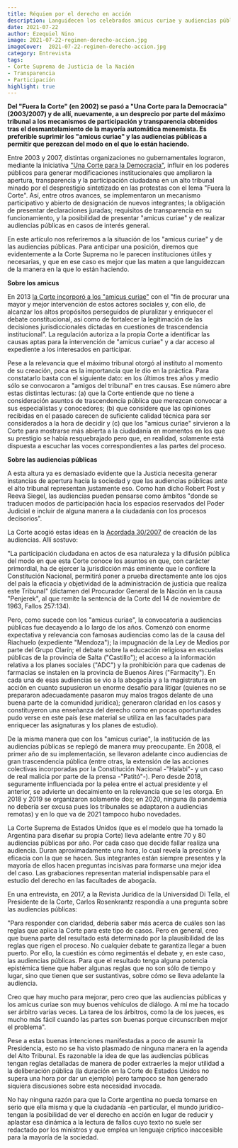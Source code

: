 ```yaml
---
title: Réquiem por el derecho en acción
description: Languidecen los celebrados amicus curiae y audiencias públicas
date: 2021-07-22
author: Ezequiel Nino
image: 2021-07-22-regimen-derecho-accion.jpg
imageCover:  2021-07-22-regimen-derecho-accion.jpg
category: Entrevista
tags:
- Corte Suprema de Justicia de la Nación 
- Transparencia 
- Participación
highlight: true
---
```





**Del &quot;Fuera la Corte&quot; (en 2002) se pasó a &quot;Una Corte para la Democracia&quot; (2003/2007) y de allí, nuevamente, a un desprecio por parte del máximo tribunal a los mecanismos de participación y transparencia obtenidos tras el desmantelamiento de la mayoría automática menemista. Es preferible suprimir los &quot;amicus curiae&quot; y las audiencias públicas a permitir que perezcan del modo en el que lo están haciendo.**

Entre 2003 y 2007, distintas organizaciones no gubernamentales lograron, mediante la iniciativa [&quot;Una Corte para la Democracia&quot;](https://todosobrelacorte.files.wordpress.com/2010/05/una_corte_para_la_democracia_ii-doc.pdf), influir en los poderes públicos para generar modificaciones institucionales que ampliaron la apertura, transparencia y la participación ciudadana en un alto tribunal minado por el desprestigio sintetizado en las protestas con el lema &quot;Fuera la Corte&quot;. Así, entre otros avances, se implementaron un mecanismo participativo y abierto de designación de nuevos integrantes; la obligación de presentar declaraciones juradas; requisitos de transparencia en su funcionamiento, y la posibilidad de presentar &quot;amicus curiae&quot; y de realizar audiencias públicas en casos de interés general.

En este artículo nos referiremos a la situación de los &quot;amicus curiae&quot; y de las audiencias públicas. Para anticipar una posición, diremos que evidentemente a la Corte Suprema no le parecen instituciones útiles y necesarias, y que en ese caso es mejor que las maten a que languidezcan de la manera en la que lo están haciendo.

**Sobre los amicus**

En 2013 [la Corte incorporó a los &quot;amicus curiae&quot;](https://www.csjn.gov.ar/documentos/descargar/?ID=75478) con el &quot;fin de procurar una mayor y mejor intervención de estos actores sociales y, con ello, de alcanzar los altos propósitos perseguidos de pluralizar y enriquecer el debate constitucional, así como de fortalecer la legitimación de las decisiones jurisdiccionales dictadas en cuestiones de trascendencia institucional&quot;. La regulación autoriza a la propia Corte a identificar las causas aptas para la intervención de &quot;amicus curiae&quot; y a dar acceso al expediente a los interesados en participar.

Pese a la relevancia que el máximo tribunal otorgó al instituto al momento de su creación, poca es la importancia que le dio en la práctica. Para constatarlo basta con el siguiente dato: en los últimos tres años y medio sólo se convocaron a &quot;amigos del tribunal&quot; en tres causas. Ese número abre estas distintas lecturas: (a) que la Corte entiende que no tiene a consideración asuntos de trascendencia pública que merezcan convocar a sus especialistas y conocedores; (b) que considere que las opiniones recibidas en el pasado carecen de suficiente calidad técnica para ser considerados a la hora de decidir y (c) que los &quot;amicus curiae&quot; sirvieron a la Corte para mostrarse más abierta a la ciudadanía en momentos en los que su prestigio se había resquebrajado pero que, en realidad, solamente está dispuesta a escuchar las voces correspondientes a las partes del proceso.

**Sobre las audiencias públicas**

A esta altura ya es demasiado evidente que la Justicia necesita generar instancias de apertura hacia la sociedad y que las audiencias públicas ante el alto tribunal representan justamente eso. Como han dicho Robert Post y Reeva Siegel, las audiencias pueden pensarse como ámbitos &quot;donde se traducen modos de participación hacia los espacios reservados del Poder Judicial e incluir de alguna manera a la ciudadanía con los procesos decisorios&quot;.

La Corte acogió estas ideas en la [Acordada 30/2007](https://www.cpacf.org.ar/files/acordadas/ac_csjn_3007.pdf) de creación de las audiencias. Allí sostuvo:

&quot;La participación ciudadana en actos de esa naturaleza y la difusión pública del modo en que esta Corte conoce los asuntos en que, con carácter primordial, ha de ejercer la jurisdicción más eminente que le confiere la Constitución Nacional, permitirá poner a prueba directamente ante los ojos del país la eficacia y objetividad de la administración de justicia que realiza este Tribunal&quot; (dictamen del Procurador General de la Nación en la causa &quot;Penjerek&quot;, al que remite la sentencia de la Corte del 14 de noviembre de 1963, Fallos 257:134).

Pero, como sucede con los &quot;amicus curiae&quot;, la convocatoria a audiencias públicas fue decayendo a lo largo de los años. Comenzó con enorme expectativa y relevancia con famosas audiencias como las de la causa del Riachuelo (expediente &quot;Mendoza&quot;); la impugnación de la Ley de Medios por parte del Grupo Clarín; el debate sobre la educación religiosa en escuelas públicas de la provincia de Salta (&quot;Castillo&quot;); el acceso a la información relativa a los planes sociales (&quot;ADC&quot;) y la prohibición para que cadenas de farmacias se instalen en la provincia de Buenos Aires (&quot;Farmacity&quot;). En cada una de esas audiencias se vio a la abogacía y a la magistratura en acción en cuanto supusieron un enorme desafío para litigar (quienes no se prepararon adecuadamente pasaron muy malos tragos delante de una buena parte de la comunidad jurídica); generaron claridad en los casos y constituyeron una enseñanza del derecho como en pocas oportunidades pudo verse en este país (ese material se utiliza en las facultades para enriquecer las asignaturas y los planes de estudio).

De la misma manera que con los &quot;amicus curiae&quot;, la institución de las audiencias públicas se replegó de manera muy preocupante. En 2008, el primer año de su implementación, se llevaron adelante cinco audiencias de gran trascendencia pública (entre otras, la extensión de las acciones colectivas incorporadas por la Constitución Nacional -&quot;Halabi&quot;- y un caso de real malicia por parte de la prensa -&quot;Patitó&quot;-). Pero desde 2018, seguramente influenciada por la pelea entre el actual presidente y el anterior, se advierte un decaimiento en la relevancia que se les otorga. En 2018 y 2019 se organizaron solamente dos; en 2020, ninguna (la pandemia no debería ser excusa pues los tribunales se adaptaron a audiencias remotas) y en lo que va de 2021 tampoco hubo novedades.

La Corte Suprema de Estados Unidos (que es el modelo que ha tomado la Argentina para diseñar su propia Corte) lleva adelante entre 70 y 80 audiencias públicas por año. Por cada caso que decide fallar realiza una audiencia. Duran aproximadamente una hora, lo cual revela la precisión y eficacia con la que se hacen. Sus integrantes están siempre presentes y la mayoría de ellos hacen preguntas incisivas para formarse una mejor idea del caso. Las grabaciones representan material indispensable para el estudio del derecho en las facultades de abogacía.

En una entrevista, en 2017, a la Revista Jurídica de la Universidad Di Tella, el Presidente de la Corte, Carlos Rosenkrantz respondía a una pregunta sobre las audiencias públicas:

&quot;Para responder con claridad, debería saber más acerca de cuáles son las reglas que aplica la Corte para este tipo de casos. Pero en general, creo que buena parte del resultado está determinado por la plausibilidad de las reglas que rigen el proceso. No cualquier debate te garantiza llegar a buen puerto. Por ello, la cuestión es cómo regimentás el debate y, en este caso, las audiencias públicas. Para que el resultado tenga alguna potencia epistémica tiene que haber algunas reglas que no son sólo de tiempo y lugar, sino que tienen que ser sustantivas, sobre cómo se lleva adelante la audiencia.

Creo que hay mucho para mejorar, pero creo que las audiencias públicas y los amicus curiae son muy buenos vehículos de diálogo. A mí me ha tocado ser árbitro varias veces. La tarea de los árbitros, como la de los jueces, es mucho más fácil cuando las partes son buenas porque circunscriben mejor el problema&quot;.

Pese a estas buenas intenciones manifestadas a poco de asumir la Presidencia, esto no se ha visto plasmado de ninguna manera en la agenda del Alto Tribunal. Es razonable la idea de que las audiencias públicas tengan reglas detalladas de manera de poder extraerles la mejor utilidad a la deliberación pública (la duración en la Corte de Estados Unidos no supera una hora por dar un ejemplo) pero tampoco se han generado siquiera discusiones sobre esta necesidad invocada.

No hay ninguna razón para que la Corte argentina no pueda tomarse en serio que ella misma y que la ciudadanía -en particular, el mundo jurídico- tengan la posibilidad de ver el derecho en acción en lugar de reducir y aplastar esa dinámica a la lectura de fallos cuyo texto no suele ser redactado por los ministros y que emplea un lenguaje críptico inaccesible para la mayoría de la sociedad.